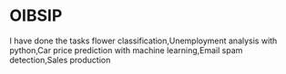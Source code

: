 # OIBSIP
I have done the tasks flower classification,Unemployment analysis with python,Car price prediction with machine learning,Email spam detection,Sales production
